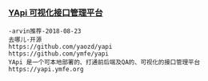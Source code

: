 ### [YApi 可视化接口管理平台](https://github.com/ymfe/yapi)
~~~
-arvin推荐-2018-08-23
去哪儿-开源
https://github.com/yaozd/yapi
https://github.com/ymfe/yapi
YApi 是一个可本地部署的、打通前后端及QA的、可视化的接口管理平台 https://yapi.ymfe.org
~~~
